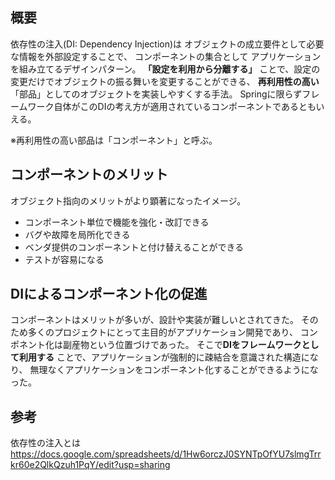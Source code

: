 ## 概要
依存性の注入(DI: Dependency Injection)は
オブジェクトの成立要件として必要な情報を外部設定することで、
コンポーネントの集合として  アプリケーションを組み立てるデザインパターン。
**「設定を利用から分離する」** ことで、設定の変更だけでオブジェクトの振る舞いを変更することができる、
**再利用性の高い**「部品」としてのオブジェクトを実装しやすくする手法。
Springに限らずフレームワーク自体がこのDIの考え方が適用されているコンポーネントであるともいえる。

※再利用性の高い部品は「コンポーネント」と呼ぶ。

## コンポーネントのメリット
オブジェクト指向のメリットがより顕著になったイメージ。
- コンポーネント単位で機能を強化・改訂できる
- バグや故障を局所化できる
- ベンダ提供のコンポーネントと付け替えることができる
- テストが容易になる

## DIによるコンポーネント化の促進
コンポーネントはメリットが多いが、設計や実装が難しいとされてきた。
そのため多くのプロジェクトにとって主目的がアプリケーション開発であり、
コンポネント化は副産物という位置づけであった。
そこで**DIをフレームワークとして利用する** ことで、アプリケーションが強制的に疎結合を意識された構造になり、
無理なくアプリケーションをコンポーネント化することができるようになった。

## 参考
依存性の注入とは  
https://docs.google.com/spreadsheets/d/1Hw6orczJ0SYNTpOfYU7slmgTrrkr60e2QlkQzuh1PqY/edit?usp=sharing
